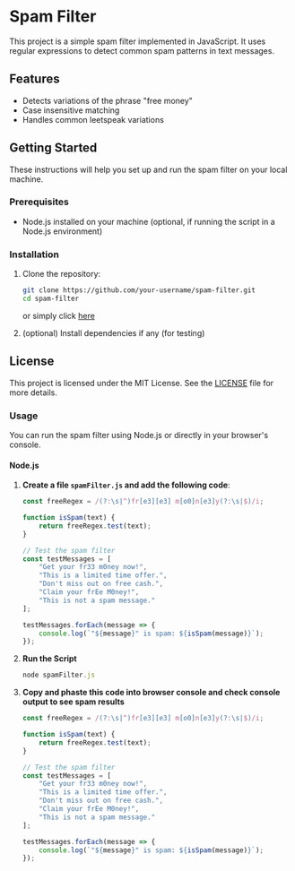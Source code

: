# Spam Filter

This project is a simple spam filter implemented in JavaScript. It uses regular expressions to detect common spam patterns in text messages.

## Features

- Detects variations of the phrase "free money"
- Case insensitive matching
- Handles common leetspeak variations

## Getting Started

These instructions will help you set up and run the spam filter on your local machine.

### Prerequisites

- Node.js installed on your machine (optional, if running the script in a Node.js environment)

### Installation

1. Clone the repository:

   ```bash
   git clone https://github.com/your-username/spam-filter.git
   cd spam-filter
    ```
    or simply click [here](https://ash-taraghi.github.io/Spam-Filter/)

2. (optional) Install dependencies if any (for testing)


## License
This project is licensed under the MIT License. See the [LICENSE](LICENSE) file for more details.

### Usage

You can run the spam filter using Node.js or directly in your browser's console.

#### Node.js

1. **Create a file `spamFilter.js` and add the following code**:

   ```javascript
   const freeRegex = /(?:\s|^)fr[e3][e3] m[o0]n[e3]y(?:\s|$)/i;

   function isSpam(text) {
       return freeRegex.test(text);
   }

   // Test the spam filter
   const testMessages = [
       "Get your fr33 m0ney now!",
       "This is a limited time offer.",
       "Don't miss out on free cash.",
       "Claim your frEe M0ney!",
       "This is not a spam message."
   ];

   testMessages.forEach(message => {
       console.log(`"${message}" is spam: ${isSpam(message)}`);
   });

   ```
2. **Run the Script**

    ```javascript
    node spamFilter.js
    ```

3. **Copy and phaste this code into browser console and check console output to see spam results**

    ```javascript
    const freeRegex = /(?:\s|^)fr[e3][e3] m[o0]n[e3]y(?:\s|$)/i;

    function isSpam(text) {
        return freeRegex.test(text);
    }

    // Test the spam filter
    const testMessages = [
        "Get your fr33 m0ney now!",
        "This is a limited time offer.",
        "Don't miss out on free cash.",
        "Claim your frEe M0ney!",
        "This is not a spam message."
    ];

    testMessages.forEach(message => {
        console.log(`"${message}" is spam: ${isSpam(message)}`);
    });

    ```